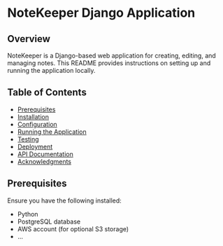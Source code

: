 # NoteKeeper Django Application

## Overview

NoteKeeper is a Django-based web application for creating, editing, and managing notes. This README provides instructions on setting up and running the application locally.

## Table of Contents

- [Prerequisites](#prerequisites)
- [Installation](#installation)
- [Configuration](#configuration)
- [Running the Application](#running-the-application)
- [Testing](#testing)
- [Deployment](#deployment)
- [API Documentation](#api-documentation)
- [Acknowledgments](#acknowledgments)

## Prerequisites

Ensure you have the following installed:

- Python 
- PostgreSQL database
- AWS account (for optional S3 storage)
- ...
